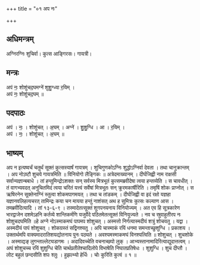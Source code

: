 +++
title = "०१ अप नः"

+++
## अधिमन्त्रम्
अग्निरग्निः शुचिर्वा। कुत्स आङ्गिरसः। गायत्री।

## मन्त्रः
अप॑ नः॒ शोशु॑चद॒घमग्ने॑ शुशु॒ग्ध्या र॒यिम् ।  
अप॑ नः॒ शोशु॑चद॒घम् ॥

## पदपाठः
अप॑ । नः॒ । शोशु॑चत् । अ॒घम् । अग्ने॑ । शु॒शु॒ग्धि । आ । र॒यिम् ।  
अप॑ । नः॒ । शोशु॑चत् । अ॒घम् ॥

## भाष्यम्
अप न इत्यष्वर्चं चतुर्थं सूक्तं कुत्सस्यार्षं गायत्रम् । शुचिगुणकोऽग्निः शुद्धोऽग्निर्वा देवता । तथा चानुक्रान्तम् । अप नोऽष्टौ शुचये गायत्रमिति ॥ विनियोगो लैङ्गिकः ॥ अत्रेदमाख्यानम् । दीर्घजिह्वी नाम राक्षसी सर्वान्यज्ञान्बबाधे । तां हन्तुमिन्द्रोऽशक्तः सन् सर्वस्य मित्रभूतं कुत्समब्रवीदेषा त्वया हन्तव्येति । स चावधीत् । तं वागभ्यवदत् अनुचितमिदं त्वया चरितं यत्त्वं सर्वेषां मित्रभूतः सन् क्रूरमकार्षीरिति । तमृषिं शोकः प्राप्नोत् । स ऋषिरनेन सूक्तेनाग्निं स्तुत्वा शोकमपागमयत् । तथा च तांडकम् । दीर्घजिह्वी वा इदं रक्षो यज्ञहा यज्ञानवलिहत्यचरत् तामिन्द्रः कया चन मायया हन्तुं नाशंसत् अथ ह सुमित्रः कुत्सः कल्याण आस । तमब्रवीदित्यादि । तां १३-६-९ । तस्मादेतत्सूक्तं शुगपनयनाय विनियोज्यम् । अत एव हि सूत्रकारेण भारद्वाजेन दशमेऽहनि कर्तव्ये शान्तिकर्मणि यजुर्वेदे पठितमेतत्सूक्तं विनियुज्यते । नव च स्रुवाहुतीरप नः शोशुचदघमिति ॥हे अग्ने नोऽस्माकमघं पापमप शोशुचत् । अस्मत्तो निर्गत्यास्मदीयं शत्रुं शोचयतु । यद्वा । अस्मदीयं पापं शोशुचत् । शोकग्रस्तं सद्विनश्यतु । अपि चास्माकं रयिं धनमा समन्ताच्छुशुग्धि । प्रकाशय । उक्तार्थमपि वाक्यमादरातिशयद्योतनाय पुनः पठ्यते । अवश्यमस्माकमघं विनश्यत्विति ॥ शोशुचत् । शुचशोके । अस्माद्यङ् लुगन्ताल्लेट्यडागमः । अदादिवच्चेति वचनाच्छपो लुक् । आभ्यस्तानामादिरित्याद्युदात्तत्वम् । अघं शोशुचच्च रयिं शुशुग्धि चेति चार्थप्रतीतेश्चादिलोपे विभाषेति निघातप्रतिषेधः । शुशुग्धि । शुच दीप्तौ । लोट बहुलं छन्दसीति शपः श्लुः । हुझल्भ्यो हेर्धिः । चोः कुरिति कुत्वं ॥ १ ॥